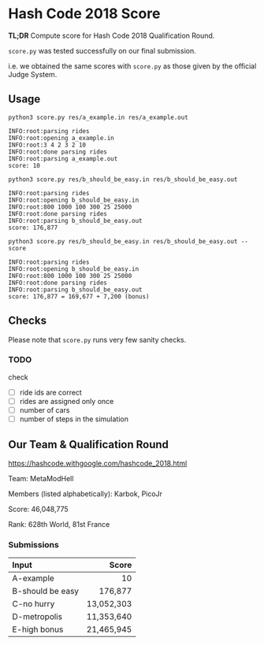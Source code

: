 # Hash Code 2018 Score

**TL;DR** Compute score for Hash Code 2018 Qualification Round.

`score.py` was tested successfully on our final submission.

i.e. we obtained the same scores with `score.py` as those given by the official Judge System.

## Usage

`python3 score.py res/a_example.in res/a_example.out`

```
INFO:root:parsing rides
INFO:root:opening a_example.in
INFO:root:3 4 2 3 2 10
INFO:root:done parsing rides
INFO:root:parsing a_example.out
score: 10
```

`python3 score.py res/b_should_be_easy.in res/b_should_be_easy.out`

```
INFO:root:parsing rides
INFO:root:opening b_should_be_easy.in
INFO:root:800 1000 100 300 25 25000
INFO:root:done parsing rides
INFO:root:parsing b_should_be_easy.out
score: 176,877
```

`python3 score.py res/b_should_be_easy.in res/b_should_be_easy.out --score`

```
INFO:root:parsing rides
INFO:root:opening b_should_be_easy.in
INFO:root:800 1000 100 300 25 25000
INFO:root:done parsing rides
INFO:root:parsing b_should_be_easy.out
score: 176,877 = 169,677 + 7,200 (bonus)
```

## Checks

Please note that `score.py` runs very few sanity checks.

### TODO

check
- [ ] ride ids are correct
- [ ] rides are assigned only once
- [ ] number of cars
- [ ] number of steps in the simulation

## Our Team & Qualification Round

<https://hashcode.withgoogle.com/hashcode_2018.html>

Team: MetaModHell

Members (listed alphabetically): Karbok, PicoJr

Score: 46,048,775

Rank: 628th World, 81st France

### Submissions

| Input            |  Score     |
|:-----------------|-----------:|
| A-example        | 10         |
| B-should be easy | 176,877    |
| C-no hurry       | 13,052,303 |
| D-metropolis     | 11,353,640 |
| E-high bonus     | 21,465,945 |
